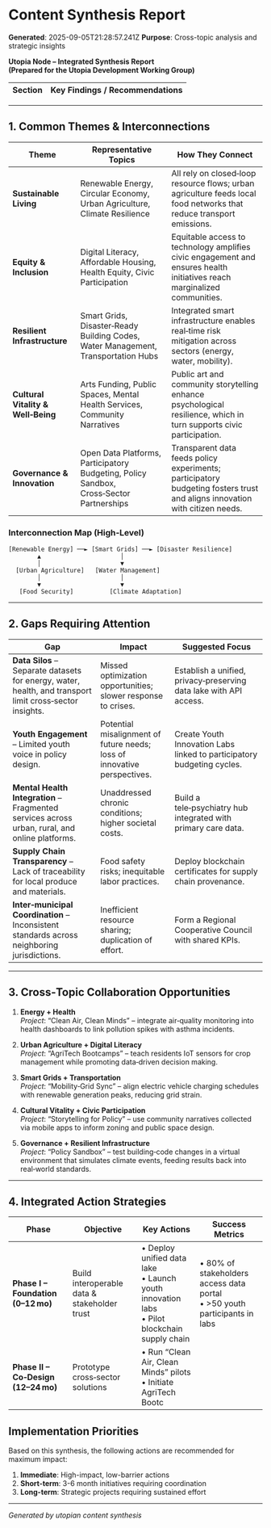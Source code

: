# Content Synthesis Report

**Generated**: 2025-09-05T21:28:57.241Z
**Purpose**: Cross-topic analysis and strategic insights

**Utopia Node – Integrated Synthesis Report  
(Prepared for the Utopia Development Working Group)**  

| Section | Key Findings / Recommendations |
|---------|--------------------------------|

---

## 1. Common Themes & Interconnections

| Theme | Representative Topics | How They Connect |
|-------|------------------------|------------------|
| **Sustainable Living** | Renewable Energy, Circular Economy, Urban Agriculture, Climate Resilience | All rely on closed‑loop resource flows; urban agriculture feeds local food networks that reduce transport emissions. |
| **Equity & Inclusion** | Digital Literacy, Affordable Housing, Health Equity, Civic Participation | Equitable access to technology amplifies civic engagement and ensures health initiatives reach marginalized communities. |
| **Resilient Infrastructure** | Smart Grids, Disaster‑Ready Building Codes, Water Management, Transportation Hubs | Integrated smart infrastructure enables real‑time risk mitigation across sectors (energy, water, mobility). |
| **Cultural Vitality & Well‑Being** | Arts Funding, Public Spaces, Mental Health Services, Community Narratives | Public art and community storytelling enhance psychological resilience, which in turn supports civic participation. |
| **Governance & Innovation** | Open Data Platforms, Participatory Budgeting, Policy Sandbox, Cross‑Sector Partnerships | Transparent data feeds policy experiments; participatory budgeting fosters trust and aligns innovation with citizen needs. |

### Interconnection Map (High‑Level)

```
[Renewable Energy] ──► [Smart Grids] ──► [Disaster Resilience]
        ▲                      │
        │                      ▼
  [Urban Agriculture]   [Water Management]
        │                      │
        ▼                      ▼
   [Food Security]          [Climate Adaptation]
```

---

## 2. Gaps Requiring Attention

| Gap | Impact | Suggested Focus |
|-----|--------|-----------------|
| **Data Silos** – Separate datasets for energy, water, health, and transport limit cross‑sector insights. | Missed optimization opportunities; slower response to crises. | Establish a unified, privacy‑preserving data lake with API access. |
| **Youth Engagement** – Limited youth voice in policy design. | Potential misalignment of future needs; loss of innovative perspectives. | Create Youth Innovation Labs linked to participatory budgeting cycles. |
| **Mental Health Integration** – Fragmented services across urban, rural, and online platforms. | Unaddressed chronic conditions; higher societal costs. | Build a tele‑psychiatry hub integrated with primary care data. |
| **Supply Chain Transparency** – Lack of traceability for local produce and materials. | Food safety risks; inequitable labor practices. | Deploy blockchain certificates for supply chain provenance. |
| **Inter‑municipal Coordination** – Inconsistent standards across neighboring jurisdictions. | Inefficient resource sharing; duplication of effort. | Form a Regional Cooperative Council with shared KPIs. |

---

## 3. Cross‑Topic Collaboration Opportunities

1. **Energy + Health**  
   *Project*: “Clean Air, Clean Minds” – integrate air‑quality monitoring into health dashboards to link pollution spikes with asthma incidents.

2. **Urban Agriculture + Digital Literacy**  
   *Project*: “AgriTech Bootcamps” – teach residents IoT sensors for crop management while promoting data‑driven decision making.

3. **Smart Grids + Transportation**  
   *Project*: “Mobility‑Grid Sync” – align electric vehicle charging schedules with renewable generation peaks, reducing grid strain.

4. **Cultural Vitality + Civic Participation**  
   *Project*: “Storytelling for Policy” – use community narratives collected via mobile apps to inform zoning and public space design.

5. **Governance + Resilient Infrastructure**  
   *Project*: “Policy Sandbox” – test building‑code changes in a virtual environment that simulates climate events, feeding results back into real‑world standards.

---

## 4. Integrated Action Strategies

| Phase | Objective | Key Actions | Success Metrics |
|-------|-----------|-------------|-----------------|
| **Phase I – Foundation (0–12 mo)** | Build interoperable data & stakeholder trust | • Deploy unified data lake<br>• Launch youth innovation labs<br>• Pilot blockchain supply chain | • 80% of stakeholders access data portal<br>• >50 youth participants in labs |
| **Phase II – Co‑Design (12–24 mo)** | Prototype cross‑sector solutions | • Run “Clean Air, Clean Minds” pilots<br>• Initiate AgriTech Bootc

## Implementation Priorities
Based on this synthesis, the following actions are recommended for maximum impact:

1. **Immediate**: High-impact, low-barrier actions
2. **Short-term**: 3-6 month initiatives requiring coordination
3. **Long-term**: Strategic projects requiring sustained effort

---
*Generated by utopian content synthesis*
